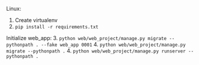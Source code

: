 Linux:
1. Create virtualenv
2. `pip install -r requirements.txt`

Initialize web_app:
3. `python web/web_project/manage.py migrate --pythonpath . --fake web_app 0001`
4. `python web/web_project/manage.py migrate --pythonpath .`
4. `python web/web_project/manage.py runserver --pythonpath .`
